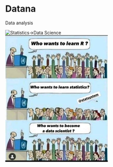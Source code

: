 # Datana
Data analysis

<img src="https://github.com/user-attachments/assets/83f8ffd2-4a0c-4401-99ce-ce546849fa16" height=400 title="Statistics->Data Science" alt="Statistics->Data Science" /> <img src="./pics/statistics.jpg" height=400 title="Statistics->Data Science" alt="Statistics->Data Science" />

